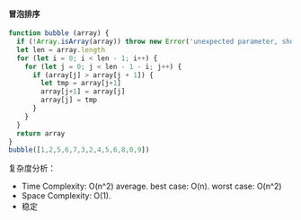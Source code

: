 
#### 冒泡排序
```javascript
function bubble (array) {
  if (!Array.isArray(array)) throw new Error('unexpected parameter, should be array.') 
  let len = array.length
  for (let i = 0; i < len - 1; i++) {
    for (let j = 0; j < len - 1 - i; j++) {
      if (array[j] > array[j + 1]) {
        let tmp = array[j+1]
        array[j+1] = array[j]
        array[j] = tmp
      }
    }
  }
  return array
}
bubble([1,2,5,6,7,3,2,4,5,6,8,0,9])
```
复杂度分析：
- Time Complexity: O(n^2) average. best case: O(n). worst case: O(n^2)
- Space Complexity: O(1).
- 稳定